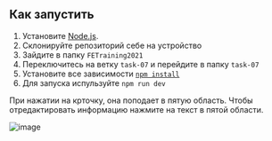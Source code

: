 
## Как запустить

1. Установите [Node.js](https://nodejs.org/en/download/).
2. Склонируйте репозиторий себе на устройство  
4. Зайдите в папку `FETraining2021`
5. Переключитесь на ветку `task-07` и перейдите в папку `task-07`
5. Установите все зависимости [`npm install`](https://docs.npmjs.com/cli/install)  
6. Для запуска испульзуйте `npm run dev`

При нажатии на крточку, она поподает в пятую область. Чтобы отредактировать информацию нажмите на текст в пятой области.

![image](https://user-images.githubusercontent.com/60567379/147953829-93ac4bd5-f907-4720-847a-24ca8b0c67a9.png)
